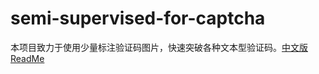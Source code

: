 # semi-supervised-for-captcha

本项目致力于使用少量标注验证码图片，快速突破各种文本型验证码。[中文版ReadMe](https://github.com/2594306528/semi-supervised-for-captcha/blob/main/README_Chinese.md)
